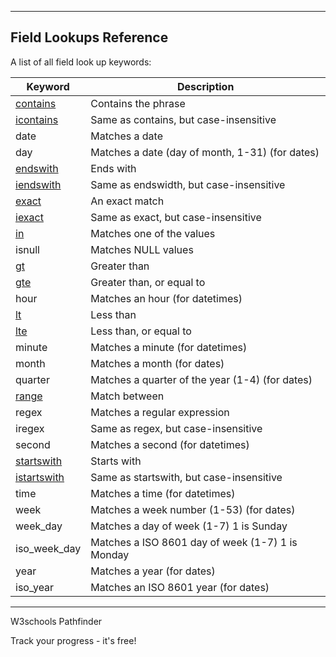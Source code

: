 ___

## Field Lookups Reference

A list of all field look up keywords:

| Keyword | Description |
| --- | --- |
| [contains](https://www.w3schools.com/django/ref_lookups_contains.php) | Contains the phrase |
| [icontains](https://www.w3schools.com/django/ref_lookups_icontains.php) | Same as contains, but case-insensitive |
| date | Matches a date |
| day | Matches a date (day of month, 1-31) (for dates) |
| [endswith](https://www.w3schools.com/django/ref_lookups_endswith.php) | Ends with |
| [iendswith](https://www.w3schools.com/django/ref_lookups_iendswith.php) | Same as endswidth, but case-insensitive |
| [exact](https://www.w3schools.com/django/ref_lookups_exact.php) | An exact match |
| [iexact](https://www.w3schools.com/django/ref_lookups_iexact.php) | Same as exact, but case-insensitive |
| [in](https://www.w3schools.com/django/ref_lookups_in.php) | Matches one of the values |
| isnull | Matches NULL values |
| [gt](https://www.w3schools.com/django/ref_lookups_gt.php) | Greater than |
| [gte](https://www.w3schools.com/django/ref_lookups_gte.php) | Greater than, or equal to |
| hour | Matches an hour (for datetimes) |
| [lt](https://www.w3schools.com/django/ref_lookups_lt.php) | Less than |
| [lte](https://www.w3schools.com/django/ref_lookups_lte.php) | Less than, or equal to |
| minute | Matches a minute (for datetimes) |
| month | Matches a month (for dates) |
| quarter | Matches a quarter of the year (1-4) (for dates) |
| [range](https://www.w3schools.com/django/ref_lookups_range.php) | Match between |
| regex | Matches a regular expression |
| iregex | Same as regex, but case-insensitive |
| second | Matches a second (for datetimes) |
| [startswith](https://www.w3schools.com/django/ref_lookups_startswith.php) | Starts with |
| [istartswith](https://www.w3schools.com/django/ref_lookups_istartswith.php) | Same as startswith, but case-insensitive |
| time | Matches a time (for datetimes) |
| week | Matches a week number (1-53) (for dates) |
| week\_day | Matches a day of week (1-7) 1 is Sunday |
| iso\_week\_day | Matches a ISO 8601 day of week (1-7) 1 is Monday |
| year | Matches a year (for dates) |
| iso\_year | Matches an ISO 8601 year (for dates) |

___

W3schools Pathfinder

Track your progress - it's free!